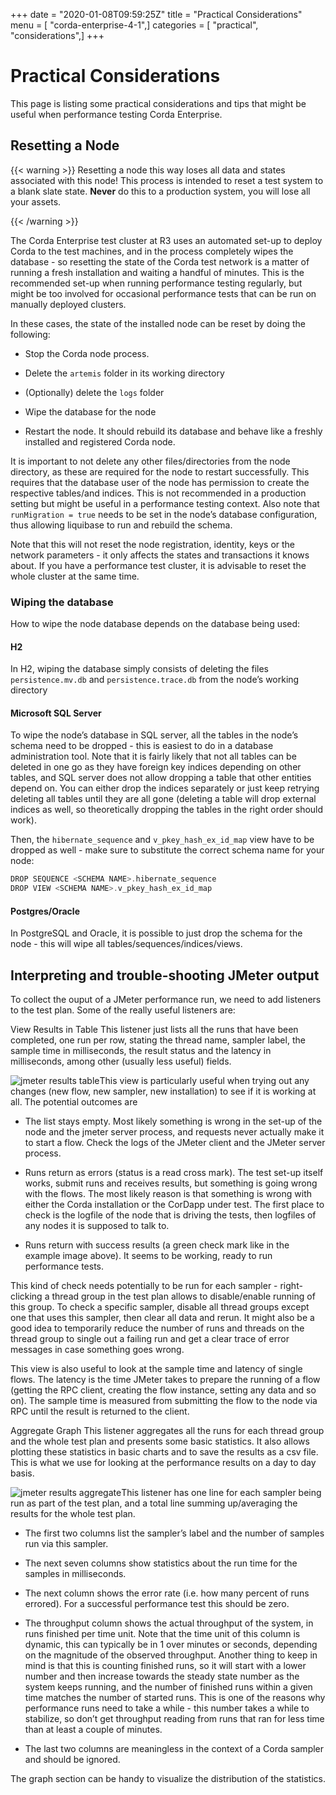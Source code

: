 +++
date = "2020-01-08T09:59:25Z"
title = "Practical Considerations"
menu = [ "corda-enterprise-4-1",]
categories = [ "practical", "considerations",]
+++


# Practical Considerations

This page is listing some practical considerations and tips that might be useful when performance testing Corda Enterprise.


## Resetting a Node


{{< warning >}}
Resetting a node this way loses all data and states associated with this node! This process is intended to reset
                    a test system to a blank slate state. **Never** do this to a production system, you will lose all your assets.

{{< /warning >}}

The Corda Enterprise test cluster at R3 uses an automated set-up to deploy Corda to the test machines, and in the process
                completely wipes the database - so resetting the state of the Corda test network is a matter of running a fresh installation
                and waiting a handful of minutes. This is the recommended set-up when running performance testing regularly, but might be too
                involved for occasional performance tests that can be run on manually deployed clusters.

In these cases, the state of the installed node can be reset by doing the following:


* Stop the Corda node process.


* Delete the `artemis` folder in its working directory


* (Optionally) delete the `logs` folder


* Wipe the database for the node


* Restart the node. It should rebuild its database and behave like a freshly installed and registered Corda node.


It is important to not delete any other files/directories from the node directory, as these are required for the node to restart
                successfully.
                This requires that the database user of the node has permission to create the respective tables/and indices. This is
                not recommended in a production setting but might be useful in a performance testing context.
                Also note that `runMigration = true` needs to be set in the node’s database configuration, thus allowing liquibase to run and rebuild
                the schema.

Note that this will not reset the node registration, identity, keys or the network parameters - it only affects the states and transactions
                it knows about. If you have a performance test cluster, it is advisable to reset the whole cluster at the same time.


### Wiping the database

How to wipe the node database depends on the database being used:


#### H2

In H2, wiping the database simply consists of deleting the files `persistence.mv.db` and `persistence.trace.db` from the node’s working
                        directory


#### Microsoft SQL Server

To wipe the node’s database in SQL server, all the tables in the node’s schema need to be dropped - this is easiest to do in a
                        database administration tool. Note that it is fairly likely that not all tables can be deleted in one go as they have foreign key
                        indices depending on other tables, and SQL server does not allow dropping a table that other entities depend on. You can either drop
                        the indices separately or just keep retrying deleting all tables until they are all gone (deleting a table will drop external indices
                        as well, so theoretically dropping the tables in the right order should work).

Then, the `hibernate_sequence` and `v_pkey_hash_ex_id_map` view have to be dropped as well - make sure to substitute the correct
                        schema name for your node:

```kotlin
DROP SEQUENCE <SCHEMA NAME>.hibernate_sequence
DROP VIEW <SCHEMA NAME>.v_pkey_hash_ex_id_map
```

#### Postgres/Oracle

In PostgreSQL and Oracle, it is possible to just drop the schema for the node - this will wipe all tables/sequences/indices/views.


## Interpreting and trouble-shooting JMeter output

To collect the ouput of a JMeter performance run, we need to add listeners to the test plan. Some of the really useful listeners are:



View Results in Table
This listener just lists all the runs that have been completed, one run per row, stating the thread name, sampler
                            label, the sample time in milliseconds, the result status and the latency in milliseconds, among other (usually less useful) fields.

![jmeter results table](performance-testing/resources/jmeter-results-table.png "jmeter results table")This view is particularly useful when trying out any changes (new flow, new sampler, new installation) to see if it is working at all.
                            The potential outcomes are


* The list stays empty. Most likely something is wrong in the set-up of the node and the jmeter server process, and requests never
                                    actually make it to start a flow. Check the logs of the JMeter client and the JMeter server process.


* Runs return as errors (status is a read cross mark). The test set-up itself works, submit runs and receives results, but something is
                                    going wrong with the flows. The most likely reason is that something is wrong with either the Corda installation or the CorDapp under
                                    test. The first place to check is the logfile of the node that is driving the tests, then logfiles of any nodes it is supposed to
                                    talk to.


* Runs return with success results (a green check mark like in the example image above). It seems to be working, ready to run performance
                                    tests.


This kind of check needs potentially to be run for each sampler - right-clicking a thread group in the test plan allows to disable/enable
                            running of this group. To check a specific sampler, disable all thread groups except one that uses this sampler, then clear all data
                            and rerun. It might also be a good idea to temporarily reduce the number of runs and threads on the thread group to single out a
                            failing run and get a clear trace of error messages in case something goes wrong.

This view is also useful to look at the sample time and latency of single flows. The latency is the time JMeter takes to prepare the
                            running of a flow (getting the RPC client, creating the flow instance, setting any data and so on). The sample time is measured from
                            submitting the flow to the node via RPC until the result is returned to the client.


Aggregate Graph
This listener aggregates all the runs for each thread group and the whole test plan and presents some basic statistics.
                            It also allows plotting these statistics in basic charts and to save the results as a csv file. This is what we use for looking at the
                            performance results on a day to day basis.

![jmeter results aggregate](performance-testing/resources/jmeter-results-aggregate.png "jmeter results aggregate")This listener has one line for each sampler being run as part of the test plan, and a total line summing up/averaging the results
                            for the whole test plan.


* The first two columns list the sampler’s label and the number of samples run via this sampler.


* The next seven columns show statistics about the run time for the samples in milliseconds.


* The next column shows the error rate (i.e. how many percent of runs errored). For a successful performance test this should be zero.


* The throughput column shows the actual throughput of the system, in runs finished per time unit. Note that the time unit of this
                                    column is dynamic, this can typically be in 1 over minutes or seconds, depending on the magnitude of the observed throughput. Another
                                    thing to keep in mind is that this is counting finished runs, so it will start with a lower number and then increase towards the
                                    steady state number as the system keeps running, and the number of finished runs within a given time matches the number of started runs.
                                    This is one of the reasons why performance runs need to take a while - this number takes a while to stabilize, so don’t get
                                    throughput reading from runs that ran for less time than at least a couple of minutes.


* The last two columns are meaningless in the context of a Corda sampler and should be ignored.


The graph section can be handy to visualize the distribution of the statistics.


